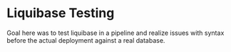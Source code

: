 # Liquibase Testing

Goal here was to test liquibase in a pipeline and realize issues with syntax before the actual deployment against a  real database.
